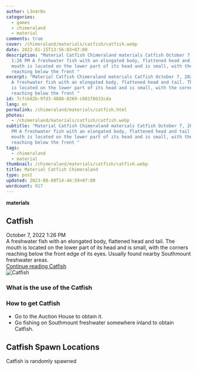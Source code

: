 ```yaml
---
author: L3n4r0x
categories:
  - games
  - chimeraland
  - material
comments: true
cover: /chimeraland/materials/catfish/catfish.webp
date: 2022-01-15T13:56:03+07:00
description: "Material Catfish Chimeraland materials Catfish October 7, 2022
  1:26 PM A freshwater fish with an elongated body, flattened head and tail. The
  mouth is located on the lower part of its head and is small, with the corners
  reaching below the front "
excerpt: "Material Catfish Chimeraland materials Catfish October 7, 2022 1:26 PM
  A freshwater fish with an elongated body, flattened head and tail. The mouth
  is located on the lower part of its head and is small, with the corners
  reaching below the front "
id: 7cfcb82b-9fd3-4888-8269-c681f8633cda
lang: en
permalink: /chimeraland/materials/catfish.html
photos:
  - /chimeraland/materials/catfish/catfish.webp
subtitle: "Material Catfish Chimeraland materials Catfish October 7, 2022 1:26
  PM A freshwater fish with an elongated body, flattened head and tail. The
  mouth is located on the lower part of its head and is small, with the corners
  reaching below the front "
tags:
  - chimeraland
  - material
thumbnail: /chimeraland/materials/catfish/catfish.webp
title: Material Catfish Chimeraland
type: post
updated: 2023-08-08T14:44:59+07:00
wordcount: 917
---
```


<link
  rel="stylesheet"
  href="https://rawcdn.githack.com/dimaslanjaka/Web-Manajemen/870a349/css/bootstrap-5-3-0-alpha3-wrapper.css"
/>
<section id="bootstrap-wrapper">
  <div data-bs-theme="dark">
    <div
      class="row g-0 border rounded overflow-hidden flex-md-row mb-4 shadow-sm position-relative bg-dark text-light"
    >
      <div class="col p-4 d-flex flex-column position-static">
        <strong class="d-inline-block mb-2 text-success">materials</strong>
        <h2 class="mb-0">Catfish</h2>
        <div class="mb-1 text-muted">October 7, 2022 1:26 PM</div>
        <div class="mb-2 border p-1">
          A freshwater fish with an elongated body, flattened head and tail. The
          mouth is located on the lower part of its head and is small, with the
          corners reaching below the front edge of its eyes. Usually found
          nearby Southmount freshwater areas.
        </div>
        <a
          href="/chimeraland/materials/catfish.html"
          class="stretched-link d-none text-primary"
          >Continue reading Catfish</a
        >
      </div>
      <div class="col-auto d-none d-md-block d-lg-block">
        <img
          src="https://www.webmanajemen.com/chimeraland/materials/catfish/catfish.webp"
          alt="Catfish"
        />
      </div>
    </div>
    <div class="row">
      <div class="col-lg-6 col-12 mb-2">
        <div class="card">
          <div class="card-body">
            <h3 class="card-title">What is the use of the Catfish</h3>
            <div class="card-text"><ul></ul></div>
          </div>
        </div>
      </div>
      <div class="col-lg-6 col-12 mb-2">
        <div class="card">
          <div class="card-body">
            <h3 class="card-title">How to get Catfish</h3>
            <div class="card-text">
              <ul>
                <li>Go to the Auction House to obtain it.</li>
                <li>
                  Go fishing on Southmount freshwater somewhere inland to obtain
                  Catfish.
                </li>
              </ul>
            </div>
          </div>
        </div>
      </div>
      <div class="col-12 mb-2">
        <h2>Catfish Spawn Locations</h2>
        <p>Catfish is randomly spawned</p>
      </div>
    </div>
  </div>
</section>
